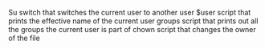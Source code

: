 Su
switch that switches the current user to another user 
$user 
script that prints the effective name of the current user 
groups 
script that prints out all the groups the current user is part of
chown 
script that changes the owner of the file 

